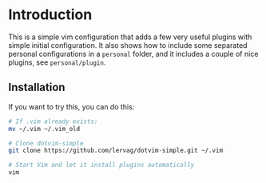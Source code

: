 # Introduction

This is a simple vim configuration that adds a few very useful plugins with
simple initial configuration. It also shows how to include some separated
personal configurations in a `personal` folder, and it includes a couple of
nice plugins, see `personal/plugin`.

## Installation

If you want to try this, you can do this:

```sh
# If .vim already exists:
mv ~/.vim ~/.vim_old

# Clone dotvim-simple
git clone https://github.com/lervag/dotvim-simple.git ~/.vim

# Start Vim and let it install plugins automatically
vim
```

